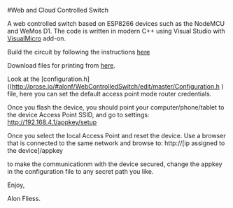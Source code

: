 #Web and Cloud Controlled Switch

A web controlled switch based on ESP8266 devices such as the NodeMCU and WeMos D1. The code is written in modern C++ using Visual Studio with [VisualMicro](http://www.visualmicro.com) add-on.

Build the circuit by following the instructions [here](https://cdn.thingiverse.com/assets/81/ee/bb/0f/e0/Building_web_controlled_led_bar_light_for_the_Printrbot_Simple_Metal_updated.pdf)   

Download files for printing from [here](http://www.thingiverse.com/thing:1658690). 

Look at the [configuration.h]((http://prose.io/#alonf/WebControlledSwitch/edit/master/Configuration.h ) file, here you can set the default access point mode router credentials.

Once you flash the device, you should point your computer/phone/tablet to the device Access Point SSID, and go to settings: http://192.168.4.1/appkey/setup

Once you select the local Access Point and reset the device. Use a browser that is connected to the same network and browse to: http://[ip assigned to the device]/appkey 

to make the communicationm with the device secured, change the appkey in the configuration file to any secret path you like.

Enjoy,

Alon Fliess.


